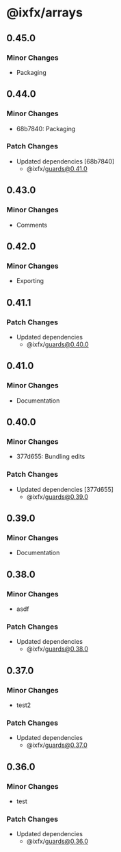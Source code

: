 # @ixfx/arrays

## 0.45.0

### Minor Changes

- Packaging

## 0.44.0

### Minor Changes

- 68b7840: Packaging

### Patch Changes

- Updated dependencies [68b7840]
  - @ixfx/guards@0.41.0

## 0.43.0

### Minor Changes

- Comments

## 0.42.0

### Minor Changes

- Exporting

## 0.41.1

### Patch Changes

- Updated dependencies
  - @ixfx/guards@0.40.0

## 0.41.0

### Minor Changes

- Documentation

## 0.40.0

### Minor Changes

- 377d655: Bundling edits

### Patch Changes

- Updated dependencies [377d655]
  - @ixfx/guards@0.39.0

## 0.39.0

### Minor Changes

- Documentation

## 0.38.0

### Minor Changes

- asdf

### Patch Changes

- Updated dependencies
  - @ixfx/guards@0.38.0

## 0.37.0

### Minor Changes

- test2

### Patch Changes

- Updated dependencies
  - @ixfx/guards@0.37.0

## 0.36.0

### Minor Changes

- test

### Patch Changes

- Updated dependencies
  - @ixfx/guards@0.36.0

